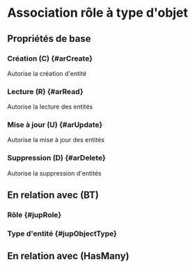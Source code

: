 # Association rôle à type d'objet



## Propriétés de base

### Création (C) {#arCreate}
        
Autorise la création d'entité
### Lecture (R) {#arRead}
        
Autorise la lecture des entités
### Mise à jour (U) {#arUpdate}
        
Autorise la mise à jour des entités
### Suppression (D) {#arDelete}
        
Autorise la suppression d'entités

## En relation avec (BT)

### Rôle {#jupRole}
        

### Type d'entité {#jupObjectType}
        


## En relation avec (HasMany)



<!--- THIS FILE IS GENERATED PLEASE DO NOT EDIT IT DIRECTLY --->
